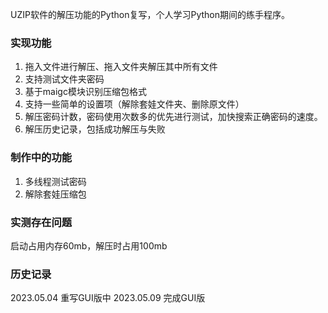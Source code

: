 UZIP软件的解压功能的Python复写，个人学习Python期间的练手程序。

### 实现功能
1. 拖入文件进行解压、拖入文件夹解压其中所有文件
2. 支持测试文件夹密码
3. 基于maigc模块识别压缩包格式
4. 支持一些简单的设置项（解除套娃文件夹、删除原文件）
5. 解压密码计数，密码使用次数多的优先进行测试，加快搜索正确密码的速度。
6. 解压历史记录，包括成功解压与失败

### 制作中的功能
1. 多线程测试密码
2. 解除套娃压缩包

### 实测存在问题
启动占用内存60mb，解压时占用100mb

### 历史记录
2023.05.04 重写GUI版中
2023.05.09 完成GUI版

